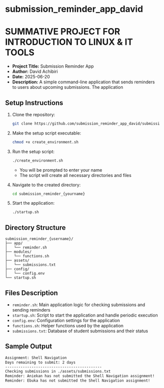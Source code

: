 # submission_reminder_app_david

# SUMMATIVE PROJECT FOR INTRODUCTION TO LINUX & IT TOOLS

- **Project Title:** Submission Reminder App
- **Author:** David Achibiri 
- **Date:** 2025-06-20
- **Description:** A simple command-line application that sends reminders to users about upcoming submissions. The application
 
 ## Setup Instructions

1. Clone the repository:
   ```bash
   git clone https://github.com/submission_reminder_app_david/submission_reminder_credia.git
   ```

2. Make the setup script executable:
   ```bash
   chmod +x create_environment.sh
   ```

3. Run the setup script:
   ```bash
   ./create_environment.sh
   ```
   - You will be prompted to enter your name
   - The script will create all necessary directories and files

4. Navigate to the created directory:
   ```bash
   cd submission_reminder_{yourname}
   ```

5. Start the application:
   ```bash
   ./startup.sh
   ```

## Directory Structure

```
submission_reminder_{username}/
├── app/
│   └── reminder.sh
├── modules/
│   └── functions.sh
├── assets/
│   └── submissions.txt
├── config/
│   └── config.env
└── startup.sh
```

## Files Description

- `reminder.sh`: Main application logic for checking submissions and sending reminders
- `startup.sh`: Script to start the application and handle periodic execution
- `config.env`: Configuration settings for the application
- `functions.sh`: Helper functions used by the application
- `submissions.txt`: Database of student submissions and their status

## Sample Output

```bash
Assignment: Shell Navigation
Days remaining to submit: 2 days
--------------------------------------------
Checking submissions in ./assets/submissions.txt
Reminder: Aniekan has not submitted the Shell Navigation assignment!
Reminder: Ebuka has not submitted the Shell Navigation assignment!
```

